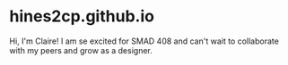 # hines2cp.github.io
Hi, I'm Claire! 
I am se excited for SMAD 408 and can't wait to collaborate with my peers and grow as a designer.
